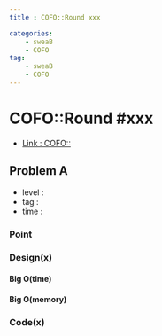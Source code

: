 ```yaml
---
title : COFO::Round xxx

categories:
    - sweaB
    - COFO
tag:
    - sweaB
    - COFO
---
```

# COFO::Round #xxx
- [Link : COFO::](x)

## Problem A

- level :
- tag :
- time :

### Point

### Design(x)

#### Big O(time)

#### Big O(memory)

### Code(x)

